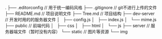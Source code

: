 .
├── .editorconfig // 用于统一编码风格
├── .gitignore // git不进行上传的文件
├── README.md // 项目说明文件
├── Tree.md // 项目结构
├── dev-server // 开发时用的的服务器文件
│   ├── config.js
│   ├── index.js
│   └── mime.js
├── public // 前端代码
│   ├── css
│   ├── html
│   └── js
├── server // 服务器端文件（暂时没有内容）
└── static // 图片等资源
    └── img
